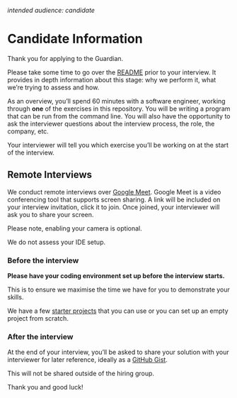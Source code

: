 _intended audience: candidate_

# Candidate Information

Thank you for applying to the Guardian.

Please take some time to go over the [README](./README.md) prior to your interview.
It provides in depth information about this stage: why we perform it, what we’re trying to assess and how.

As an overview, you’ll spend 60 minutes with a software engineer, 
working through **one** of the exercises in this repository. 
You will be writing a program that can be run from the command line. You will also have the opportunity to ask the interviewer questions about the interview process, the role, the company, etc.

Your interviewer will tell you which exercise you’ll be working on at the start of the interview.

## Remote Interviews
We conduct remote interviews over [Google Meet](https://meet.google.com/).
Google Meet is a video conferencing tool that supports screen sharing.
A link will be included on your interview invitation, click it to join.
Once joined, your interviewer will ask you to share your screen.

Please note, enabling your camera is optional.

We do not assess your IDE setup.

### Before the interview
**Please have your coding environment set up before the interview starts.**

This is to ensure we maximise the time we have for you to demonstrate your skills.

We have a few [starter projects](https://github.com/guardian/coding-exercise-project) that you can use or you can set up an empty project from scratch.

### After the interview
At the end of your interview, you’ll be asked to share your solution with your interviewer for later reference,
ideally as a [GitHub Gist](https://gist.github.com/).

This will not be shared outside of the hiring group. 

Thank you and good luck!
